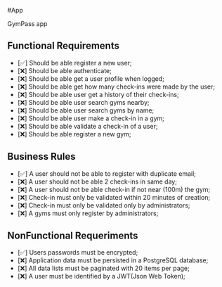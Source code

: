 #App

GymPass app

## Functional Requirements

- [✅] Should be able register a new user;
- [❌] Should be able authenticate;
- [❌] Should be able get a user profile when logged;
- [❌] Should be able get how many check-ins were made by the user;
- [❌] Should be able user get a history of their check-ins;
- [❌] Should be able user search gyms nearby;
- [❌] Should be able user search gyms by name;
- [❌] Should be able user make a check-in in a gym;
- [❌] Should be able validate a check-in of a user;
- [❌] Should be able register a new gym;

## Business Rules

- [✅] A user should not be able to register with duplicate email;
- [❌] A user should not be able 2 check-ins in same day;
- [❌] A user should not be able check-in if not near (100m) the gym;
- [❌] Check-in must only be validated within 20 minutes of creation;
- [❌] Check-in must only be validated only by administrators;
- [❌] A gyms must only register by administrators;

## NonFunctional Requeriments

- [✅] Users passwords must be encrypted;
- [❌] Application data must be persisted in a PostgreSQL database;
- [❌] All data lists must be paginated with 20 items per page;
- [❌] A user must be identified by a JWT(Json Web Token);
